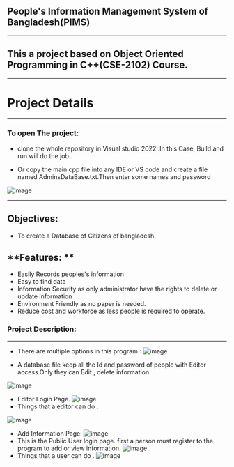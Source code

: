 ## **People's Information Management System of Bangladesh(PIMS)**


---
This a project based on  Object Oriented Programming in C++(CSE-2102) Course.
---
---
# **Project Details**
---
### **To open The project:**
- clone the whole repository in Visual studio 2022
.In this Case, Build and run will do the job . 

- Or copy the main.cpp file into any IDE or VS code
and create a file named AdminsDataBase.txt.Then enter some names and password

![image](https://github.com/Mofazzal874/PIMRC/assets/35369040/6bdb66c0-0c2f-487f-9ee0-4149ffb56fc3)

---
## **Objectives:**
- To create a Database of Citizens of bangladesh.

## **Features: **
- Easily Records peoples's information
- Easy to find data
- Information Security as only administrator have the rights to delete or update information
- Environment Friendly as no paper is needed.
- Reduce cost and workforce as less people is required to operate.

### **Project Description:**
---
- There are multiple options in this program :
![image](https://github.com/Mofazzal874/PIMRC/assets/35369040/32552b88-a592-4503-a483-406ffde94854)

- A database file keep all the Id and password of people with Editor access.Only they can Edit , delete information.

![image](https://github.com/Mofazzal874/PIMRC/assets/35369040/6bdb66c0-0c2f-487f-9ee0-4149ffb56fc3)
- Editor Login Page.
![image](https://github.com/Mofazzal874/PIMRC/assets/35369040/0009e354-ae19-4879-93c6-3983012c337c)
- Things that a editor can do .

![image](https://github.com/Mofazzal874/PIMRC/assets/35369040/c4ba73ee-2764-4388-9d91-84d55d613692)
- Add Information Page: 
![image](https://github.com/Mofazzal874/PIMRC/assets/35369040/a0d332bc-321e-4361-b347-0e97439593ae)
- This is the Public User login page. first a person must register to the program to add or view information.
![image](https://github.com/Mofazzal874/PIMRC/assets/35369040/90949706-34c1-4d06-a3bc-fffdff233d89)
- Things that a user can do .
![image](https://github.com/Mofazzal874/PIMRC/assets/35369040/1ec13f5f-4194-42e5-ad84-7bb8edf3aec9)









